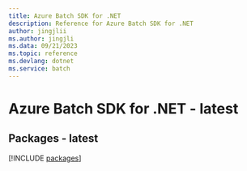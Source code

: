 ```yaml
---
title: Azure Batch SDK for .NET
description: Reference for Azure Batch SDK for .NET
author: jingjlii
ms.author: jingjli
ms.data: 09/21/2023
ms.topic: reference
ms.devlang: dotnet
ms.service: batch
---
```

# Azure Batch SDK for .NET - latest
## Packages - latest
[!INCLUDE [packages](batch-index.md)]
